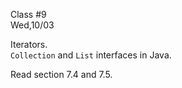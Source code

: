 <div class="lecture2">

<div class="column_date">
<p markdown="block">

Class #9 <br>
Wed,10/03

</p>
</div>
<div class="column_materials">
<p markdown="block">

Iterators. <br>
`Collection` and `List` interfaces in Java.

</p>
</div>

<div class="column_assign">
<p markdown="block">

Read section 7.4 and 7.5. 

</p>
</div>

</div>
